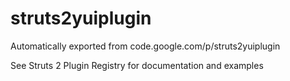 # struts2yuiplugin
Automatically exported from code.google.com/p/struts2yuiplugin


See Struts 2 Plugin Registry for documentation and examples
